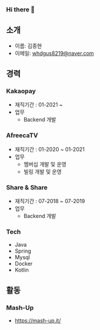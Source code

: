 ### Hi there 👋

<!--
**KJongHyun/KJongHyun** is a ✨ _special_ ✨ repository because its `README.md` (this file) appears on your GitHub profile.

Here are some ideas to get you started:

- 🔭 I’m currently working on ...
- 🌱 I’m currently learning ...
- 👯 I’m looking to collaborate on ...
- 🤔 I’m looking for help with ...
- 💬 Ask me about ...
- 📫 How to reach me: ...
- 😄 Pronouns: ...
- ⚡ Fun fact: ...
-->

## 소개
* 이름: 김종현
* 이메일: whdgus8219@naver.com

## 경력
### Kakaopay
* 재직기간 : 01-2021 ~
* 업무
  - Backend 개발
 
### AfreecaTV
* 재직기간 : 01-2020 ~ 01-2021
* 업무
  - 멤버십 개발 및 운영
  - 빌링 개발 및 운영

### Share & Share
* 재직기간 : 07-2018 ~ 07-2019
* 업무  
  - Backend 개발
 
### Tech
- Java
- Spring
- Mysql
- Docker
- Kotlin


## 활동
### Mash-Up 
* https://mash-up.it/
